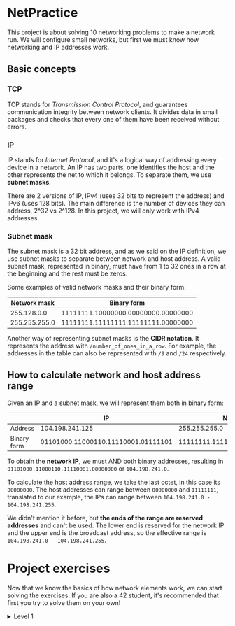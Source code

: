# NetPractice

This project is about solving 10 networking problems to make a network run. We will
configure small networks, but first we must know how networking and IP addresses
work.

## Basic concepts

### TCP

TCP stands for *Transmission Control Protocol*, and guarantees communication
integrity between network clients. It divides data in small packages and checks
that every one of them have been received without errors.

### IP

IP stands for *Internet Protocol*, and it's a logical way of addressing every
device in a network. An IP has two parts, one identifies the host and the other
represents the net to which it belongs. To separate them, we use **subnet
masks**.

There are 2 versions of IP, IPv4 (uses 32 bits to represent the address) and
IPv6 (uses 128 bits). The main difference is the number of devices they can
address, 2^32 vs 2^128. In this project, we will only work with IPv4 addresses.

### Subnet mask

The subnet mask is a 32 bit address, and as we said on the IP definition, we use
subnet masks to separate between network and host address. A valid subnet mask,
represented in binary, must have from 1 to 32 ones in a row at the beginning and
the rest must be zeros.

Some examples of valid network masks and their binary form:

| Network mask  | Binary form                         |
|---------------|-------------------------------------|
| 255.128.0.0   | 11111111.10000000.00000000.00000000 |
| 255.255.255.0 | 11111111.11111111.11111111.00000000 |

Another way of representing subnet masks is the **CIDR notation**. It represents
the address with `/number_of_ones_in_a_row`. For example, the addresses in the
table can also be represented with `/9` and `/24` respectively.

## How to calculate network and host address range

Given an IP and a subnet mask, we will represent them both in binary form:

|             | IP                                  | Network Mask                        |
|-------------|-------------------------------------|-------------------------------------|
| Address     | 104.198.241.125                     | 255.255.255.0                       |
| Binary form | 01101000.11000110.11110001.01111101 | 11111111.11111111.11111111.00000000 |

To obtain the **network IP**, we must AND both binary addresses, resulting in
`01101000.11000110.11110001.00000000` or `104.198.241.0`.

To calculate the host address range, we take the last octet, in this case its
`00000000`. The host addresses can range between `00000000` and `11111111`,
translated to our example, the IPs can range between `104.198.241.0 -
104.198.241.255`.

We didn't mention it before, but **the ends of the range are reserved
addresses** and can't be used. The lower end is reserved for the network IP and
the upper end is the broadcast address, so the effective range is `104.198.241.0 - 104.198.241.255`.

# Project exercises

Now that we know the basics of how network elements work, we can start solving
the exercises. If you are also a 42 student, it's recommended that first you try to
solve them on your own!

<details>
  <summary>Level 1</summary>

![Level 1](images/level1.png)

In this level, all we need to do is ensure that IP directions are in a valid
range, they have to be in the same network IP and we have to double check that
the IPs are valid and every value is between 0 and 255.

</details>
